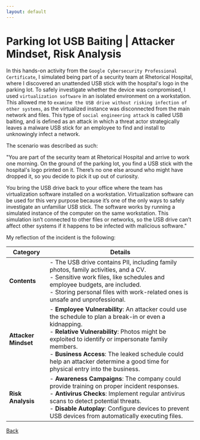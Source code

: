 ```yaml
---
layout: default
---
```


# Parking lot USB Baiting | Attacker Mindset, Risk Analysis

In this hands-on activity from the `Google Cybersecurity Professional Certificate`, I simulated being part of a security team at Rhetorical Hospital, where I discovered an unattended USB stick with the hospital's logo in the parking lot. To safely investigate whether the device was compromised, I used `virtualization software` in an isolated environment on a workstation. This allowed me to `examine the USB drive without risking infection of other systems`, as the virtualized instance was disconnected from the main network and files. This type of `social engineering attack` is called USB baiting, and is defined as an attack in which a threat actor strategically leaves a malware USB stick for an employee to find and install to unknowingly infect a network.

The scenario was described as such:

"You are part of the security team at Rhetorical Hospital and arrive to work one morning. On the ground of the parking lot, you find a USB stick with the hospital's logo printed on it. There’s no one else around who might have dropped it, so you decide to pick it up out of curiosity.

You bring the USB drive back to your office where the team has virtualization software installed on a workstation. Virtualization software can be used for this very purpose because it’s one of the only ways to safely investigate an unfamiliar USB stick. The  software works by running a simulated instance of the computer on the same workstation. This simulation isn’t connected to other files or networks, so the USB drive can’t affect other systems if it happens to be infected with malicious software."

My reflection of the incident is the following:

| **Category**            | **Details**                                                                                                                                                       |
|-------------------------|-------------------------------------------------------------------------------------------------------------------------------------------------------------------|
| **Contents**            | - The USB drive contains PII, including family photos, family activities, and a CV.<br>- Sensitive work files, like schedules and employee budgets, are included.<br>- Storing personal files with work-related ones is unsafe and unprofessional. |
| **Attacker Mindset**    | - **Employee Vulnerability**: An attacker could use the schedule to plan a break-in or even a kidnapping.<br>- **Relative Vulnerability**: Photos might be exploited to identify or impersonate family members.<br>- **Business Access**: The leaked schedule could help an attacker determine a good time for physical entry into the business. |
| **Risk Analysis**       | - **Awareness Campaigns**: The company could provide training on proper incident responses.<br>- **Antivirus Checks**: Implement regular antivirus scans to detect potential threats.<br>- **Disable Autoplay**: Configure devices to prevent USB devices from automatically executing files. |


[Back](./)
